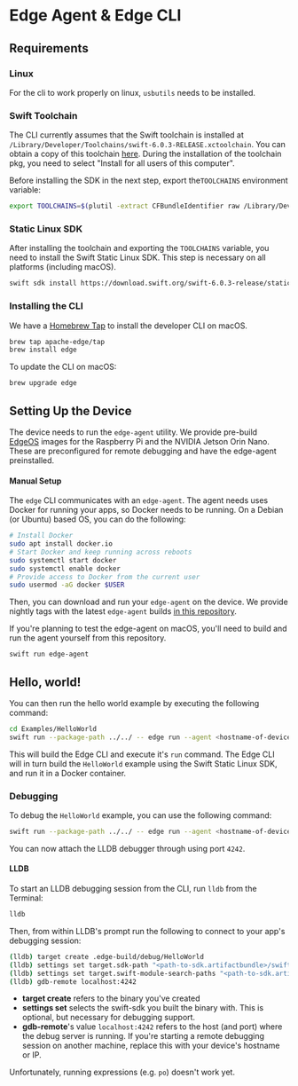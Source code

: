# Edge Agent & Edge CLI

## Requirements

### Linux

For the cli to work properly on linux, `usbutils` needs to be installed.

### Swift Toolchain

The CLI currently assumes that the Swift toolchain is installed at `/Library/Developer/Toolchains/swift-6.0.3-RELEASE.xctoolchain`. You can obtain a copy of this toolchain [here](https://download.swift.org/swift-6.0.3-release/xcode/swift-6.0.3-RELEASE/swift-6.0.3-RELEASE-osx.pkg). During the installation of the toolchain pkg, you need to select "Install for all users of this computer".

Before installing the SDK in the next step, export the`TOOLCHAINS` environment variable:

```sh
export TOOLCHAINS=$(plutil -extract CFBundleIdentifier raw /Library/Developer/Toolchains/swift-6.0.3-RELEASE.xctoolchain/Info.plist)
```

### Static Linux SDK

After installing the toolchain and exporting the `TOOLCHAINS` variable, you need to install the Swift Static Linux SDK. This step is necessary on all platforms (including macOS).

```sh
swift sdk install https://download.swift.org/swift-6.0.3-release/static-sdk/swift-6.0.3-RELEASE/swift-6.0.3-RELEASE_static-linux-0.0.1.artifactbundle.tar.gz --checksum 67f765e0030e661a7450f7e4877cfe008db4f57f177d5a08a6e26fd661cdd0bd
```

### Installing the CLI

We have a [Homebrew Tap](https://github.com/apache-edge/homebrew-tap) to install the developer CLI on macOS.

```sh
brew tap apache-edge/tap
brew install edge
```

To update the CLI on macOS:

```sh
brew upgrade edge
```

## Setting Up the Device

The device needs to run the `edge-agent` utility. We provide pre-build [EdgeOS](https://edgeos.io) images for the Raspberry Pi and the NVIDIA Jetson Orin Nano. These are preconfigured for remote debugging and have the edge-agent preinstalled.

#### Manual Setup

The `edge` CLI communicates with an `edge-agent`. The agent needs uses Docker for running your apps, so Docker needs to be running.
On a Debian (or Ubuntu) based OS, you can do the following:

```sh
# Install Docker
sudo apt install docker.io
# Start Docker and keep running across reboots
sudo systemctl start docker
sudo systemctl enable docker
# Provide access to Docker from the current user
sudo usermod -aG docker $USER
```

Then, you can download and run your `edge-agent` on the device. We provide nightly tags with the latest `edge-agent` builds [in this repository](https://github.com/apache-edge/edge-agent/tags).

If you're planning to test the edge-agent on macOS, you'll need to build and run the agent yourself from this repository.

```sh
swift run edge-agent
```

## Hello, world!

You can then run the hello world example by executing the following command:

```sh
cd Examples/HelloWorld
swift run --package-path ../../ -- edge run --agent <hostname-of-device>
```

This will build the Edge CLI and execute it's `run` command. The Edge CLI will in turn build the
`HelloWorld` example using the Swift Static Linux SDK, and run it in a Docker container.

### Debugging

To debug the `HelloWorld` example, you can use the following command:

```sh
swift run --package-path ../../ -- edge run --agent <hostname-of-device> --debug
```

You can now attach the LLDB debugger through using port `4242`.

#### LLDB

To start an LLDB debugging session from the CLI, run `lldb` from the Terminal:

```sh
lldb
```

Then, from within LLDB's prompt run the following to connect to your app's debugging session:

```sh
(lldb) target create .edge-build/debug/HelloWorld
(lldb) settings set target.sdk-path "<path-to-sdk.artifactbundle>/swift-6.0.3-RELEASE_static-linux-0.0.1/swift-linux-musl/musl-1.2.5.sdk/aarch64"
(lldb) settings set target.swift-module-search-paths "<path-to-sdk.artifactbundle>/swift-6.0.3-RELEASE_static-linux-0.0.1/swift-linux-musl/musl-1.2.5.sdk/aarch64/usr/lib/swift_static/linux-static"
(lldb) gdb-remote localhost:4242
```

- **target create** refers to the binary you've created
- **settings set** selects the swift-sdk you built the binary with. This is optional, but necessary for debugging support.
- **gdb-remote**'s value `localhost:4242` refers to the host (and port) where the debug server is running. If you're starting a remote debugging session on another machine, replace this with your device's hostname or IP.

Unfortunately, running expressions (e.g. `po`) doesn't work yet.
